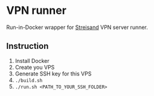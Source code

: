 # VPN runner
Run-in-Docker wrapper for [Streisand](https://github.com/StreisandEffect/streisand) VPN server runner.

## Instruction
1. Install Docker
2. Create you VPS
3. Generate SSH key for this VPS
4. ```./build.sh```
5. ```./run.sh <PATH_TO_YOUR_SSH_FOLDER>```